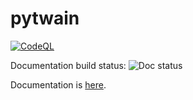 pytwain
=======

[![CodeQL](https://github.com/joseavegaa/PythonTwainFork/actions/workflows/codeql-analysis.yml/badge.svg?branch=master)](https://github.com/joseavegaa/PythonTwainFork/actions/workflows/codeql-analysis.yml)

Documentation build status: ![Doc status](https://secure.travis-ci.org/denisenkom/pytds.png?branch=master)



Documentation is [here](http://pytwain.readthedocs.org/).
